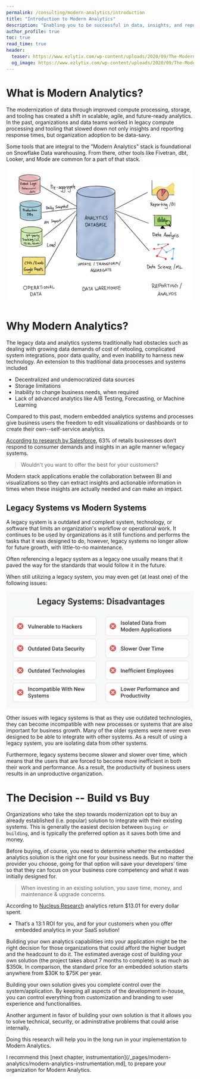 ```yaml
---
permalink: /consulting/modern-analytics/introduction
title: "Introduction to Modern Analytics"
description: "Enabling you to be successful in data, insights, and reporting"
author_profile: true
toc: true
read_time: true
header:
  teaser: https://www.ezlytix.com/wp-content/uploads/2020/09/The-Modern-Approach-To-Enterprise-Analytics-Self-Service-Tools-And-A-Culture-Of-Analytics.png
  og_image: https://www.ezlytix.com/wp-content/uploads/2020/09/The-Modern-Approach-To-Enterprise-Analytics-Self-Service-Tools-And-A-Culture-Of-Analytics.png
---
```


# What is Modern Analytics?

The modernization of data through improved compute processing, storage, and tooling has created a shift in scalable, agile, and future-ready analytics. In the past, organizations and data teams worked in legacy compute processing and tooling that slowed down not only insights and reporting response times, but organization adoption to be data-savy.

Some tools that are integral to the "Modern Analytics" stack is foundational on Snowflake Data warehousing. From there, other tools like Fivetran, dbt, Looker, and Mode are common for a part of that stack.

![Modern Data Stack](/assets/images/modern_analytics_stack.png)

# Why Modern Analytics?

The legacy data and analytics systems traditionally had obstacles such as dealing with growing data demands of cost of retooling, complicated system integrations, poor data quality, and even inability to harness new technology. An extension to this traditional data proocesses and systems included 

* Decentralized and undemocratized data sources
* Storage limitations
* Inability to change business needs, when required
* Lack of advanced analytics like A/B Testing, Forecasting, or Machine Learning

Compared to this past, modern embedded analytics systems and processes give business users the freedom to edit visualizations or dashboards or to create their own--self-service analytics.

[According to research by Salesforce](https://trailhead.salesforce.com/content/learn/modules/marketing-intelligence-for-retail-marketers/solve-retail-challenges-with-marketing-intelligence), 63% of retails businesses don’t respond to consumer demands and insights in an agile manner w/legacy systems. 

> Wouldn't you want to offer the best for your customers?

Modern stack applications enable the collaboration between BI and visualizations so they can extract insights and actionable information in times when these insights are actually needed and can make an impact.  

## Legacy Systems vs Modern Systems

A legacy system is a outdated and complext system, technology, or software that limits an organization's workflow or operational work. It continues to be used by organizations as it still functions and performs the tasks that it was designed to do, however, legacy systems no longer allow for future growth, with little-to-no maintenance. 

Often referencing a legacy system as a legacy one usually means that it paved the way for the standards that would follow it in the future.

When still utilizing a legacy system, you may even get (at least one) of the following issues:

![Legacy system issues](/assets/images/legacy_systems_issues.png)

Other issues with legacy systems is that as they use outdated technologies, they can become incompatible with new processes or systems that are also important for business growth. Many of the older systems were never even designed to be able to integrate with other systems. As a result of using a legacy system, you are isolating data from other systems. 

Furthermore, legacy systems become slower and slower over time, which means that the users that are forced to become more inefficient in both their work and performance. As a result, the productivity of business users results in an unproductive organization.

# The Decision -- Build vs Buy


Organizations who take the step towards modernization opt to buy an already established (i.e. popular) solution to integrate with their existing systems. This is generally the easiest decision between `buying or building`, and is typically the preferred option as it saves both time and money.  

Before buying, of course, you need to determine whether the embedded analytics solution is the right one for your business needs. But no matter the provider you choose, going for that option will save your developers’ time so that they can focus on your business core competency and what it was initially designed for. 

> When investing in an existing solution, you save time, money, and maintenance & upgrade concerns.

According to [Nucleus Research](https://nucleusresearch.com/research/single/analytics-pays-back-13-01-for-every-dollar-spent/) analytics return $13.01 for every dollar spent. 
* That’s a 13:1 ROI for you, and for your customers when you offer embedded analytics in your SaaS solution!

Building your own analytics capabilities into your application might be the right decision for those organizations that could afford the higher budget and the headcount to do it. The estimated average cost of building your own solution (the project takes about 7 months to complete) is as much as $350k. In comparison, the standard price for an embedded solution starts anywhere from $30K to $75K per year.

Building your own solution gives you complete control over the system/application. By keeping all aspects of the development in-house, you can control everything from customization and branding to user experience and functionalities.  

Another argument in favor of building your own solution is that it allows you to solve technical, security, or adminstrative problems that could arise internally.

Doing this research will help you in the long run in your implementation to Modern Analytics.

I recommend this [next chapter, instrumentation](/_pages/modern-analytics/modern-analytics-instrumentation.md], to prepare your organization for Modern Analytics.